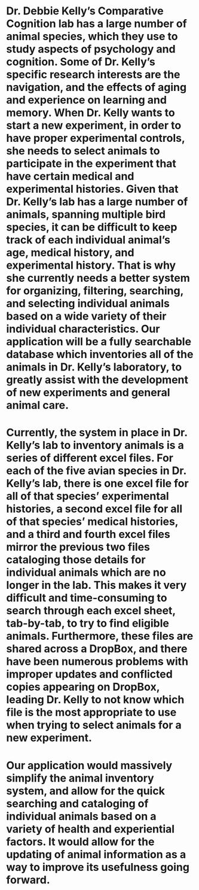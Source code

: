 # Dr. Debbie Kelly’s Comparative Cognition lab has a large number of animal species, which they use to study aspects of psychology and cognition. Some of Dr. Kelly’s specific research interests are the navigation, and the effects of aging and experience on learning and memory. When Dr. Kelly wants to start a new experiment, in order to have proper experimental controls, she needs to select animals to participate in the experiment that have certain medical and experimental histories. Given that Dr. Kelly’s lab has a large number of animals, spanning multiple bird species, it can be difficult to keep track of each individual animal’s age, medical history, and experimental history. That is why she currently needs a better system for organizing, filtering, searching, and selecting individual animals based on a wide variety of their individual characteristics. Our application will be a fully searchable database which inventories all of the animals in Dr. Kelly’s laboratory, to greatly assist with the development of new experiments and general animal care.
	
# Currently, the system in place in Dr. Kelly’s lab to inventory animals is a series of different excel files. For each of the five avian species in Dr. Kelly’s lab, there is one excel file for all of that species’ experimental histories, a second excel file for all of that species’ medical histories, and a third and fourth excel files mirror the previous two files cataloging those details for individual animals which are no longer in the lab. This makes it very difficult and time-consuming to search through each excel sheet, tab-by-tab, to try to find eligible animals. Furthermore, these files are shared across a DropBox, and there have been numerous problems with improper updates and conflicted copies appearing on DropBox, leading Dr. Kelly to not know which file is the most appropriate to use when trying to select animals for a new experiment. 

# Our application would massively simplify the animal inventory system, and allow for the quick searching and cataloging of individual animals based on a variety of health and experiential factors. It would allow for the updating of animal information as a way to improve its usefulness going forward.
